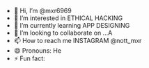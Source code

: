 - 👋 Hi, I’m @mxr6969
- 👀 I’m interested in ETHICAL HACKING 
- 🌱 I’m currently learning APP DESIGNING 
- 💞️ I’m looking to collaborate on ...A
- 📫 How to reach me INSTAGRAM @nott_mxr
- 😄 Pronouns: He
- ⚡ Fun fact: 

<!---
mxr6969/mxr6969 is a ✨ special ✨ repository because its `README.md` (this file) appears on your GitHub profile.
You can click the Preview link to take a look at your changes.
--->
